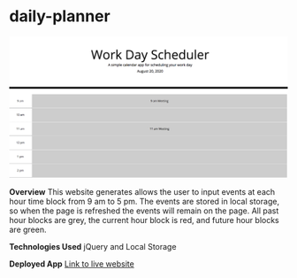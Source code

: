 # daily-planner

<img src = "daily-planner.png" alt="screen shot of daily planner">

**Overview**
This website generates allows the user to input events at each hour time block from 9 am to 5 pm.  The events are stored in local storage, so when the page is refreshed the events will remain on the page.  All past hour blocks are grey, the current hour block is red, and future hour blocks are green.

**Technologies Used**
jQuery and Local Storage

**Deployed App**
[Link to live website](https://josh-wilson6289.github.io/daily-planner/)
